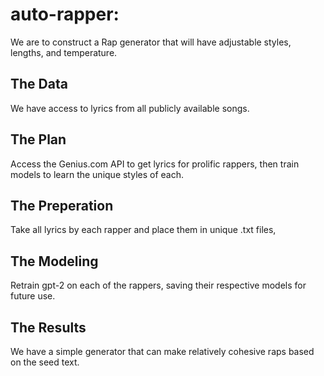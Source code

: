 # auto-rapper:
We are to construct a Rap generator that will have adjustable styles, lengths, and temperature.


## The Data
We have access to lyrics from all publicly available songs.

## The Plan
Access the Genius.com API to get lyrics for prolific rappers, then train models to learn the unique styles of each.

## The Preperation
Take all lyrics by each rapper and place them in unique .txt files,

## The Modeling
Retrain gpt-2 on each of the rappers, saving their respective models for future use.

## The Results
We have a simple generator that can make relatively cohesive raps based on the seed text.
